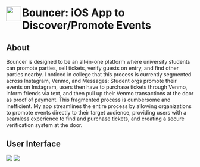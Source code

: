 <span align="left">
  <img src="https://github.com/user-attachments/assets/5153c155-bdba-48fc-b836-2e0d1c15f3c1" width=40 align="left" />
  <h1 align="left">Bouncer: iOS App to Discover/Promote Events</h1>
</span>

## About
<p>
  Bouncer is designed to be an all-in-one platform where university students can promote parties, sell tickets, verify guests on entry, and find other parties nearby. I noticed in college that this process is currently segmented across Instagram, Venmo, and Messages: Student orgs promote their events on Instagram, users then have to purchase tickets through Venmo, inform friends via text, and then pull up their Venmo transactions at the door as proof of payment. This fragmented process is cumbersome and inefficient. My app streamlines the entire process by allowing organizations to promote events directly to their target audience, providing users with a seamless experience to find and purchase tickets, and creating a secure verification system at the door.
</p>

## User Interface

<img src="https://github.com/user-attachments/assets/ab6e0e66-09b9-4052-8c7a-c12fd70db703" />
<img src="https://github.com/user-attachments/assets/94d3101d-c84a-43d0-b4ea-77ef475cec3b" />

